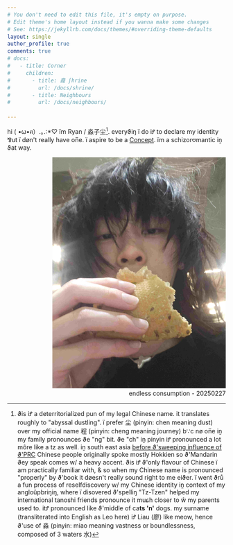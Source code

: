 ```yaml
---
# You don't need to edit this file, it's empty on purpose.
# Edit theme's home layout instead if you wanna make some changes
# See: https://jekyllrb.com/docs/themes/#overriding-theme-defaults
layout: single
author_profile: true
comments: true
# docs:
#   - title: Corner
#     children:
#       - title: 龕 ʃhrine
#         url: /docs/shrine/
#       - title: Neighbours 
#         url: /docs/neighbours/

---
```

hi ( •ω•ฅ）.｡.:*♡ ïm Ryan / 淼子尘[^1]. everyϑiŋ ï do iꝬ to declare my identity ⅋ut ï døn't really have on̅e. ï aspire to be a [Concept](https://cryotato.github.io/blog/). ïm a schizor𖹭mantic iṋ ϑat way. 

[^1]: ϑis iꝬ a deterritorialized pun of my legal Chinese name. it translates roughly to "abyssal dustling". ï prefer 尘 (pinyin: chen meaning dust) over my official name 程 (pinyin: cheng meaning journey) b∵c nø on̅e iṋ my family pronounces ϑe "ng" bit. ϑe "ch" iṋ pinyin iꝬ pronounced a lot môre like a tz as well. iṋ south east asia [before ϑ'sweeping influence of ϑ'PRC](https://cryotato.github.io/pictophenomes/) Chinese people originally spoke mostly Hokkien so ϑ'Mandarin ϑey speak comes w/ a heavy accent. ϑis iꝬ ϑ'only flavour of Chinese ï am practically familiar with, & so when my Chinese name is pronounced "properly" by ϑ'book it døesn't really sound right to me eiϑer. ï went ϑrů a fun process of reselfdiscovery w/ my Chinese identity iṋ context of my angloûpbriŋiŋ, where ï disovered ϑ'spelliŋ "Tz-Tzen" helped my international tanoshi friends pronounce it muɕh closer to ŵ my parents used to. itꝬ pronounced like ϑ'middle of ca**ts 'n'** dogs. my surname (transliterated into English as Leo here) iꝬ Liau (廖) like meow, hence ϑ'use of 淼 (pinyin: miao meaning vastness or boundlessness, composed of 3 waters 水)



<!-- ![](/assets/images/artifactspain.jpeg) -->
<div align="right">
    <img src="/assets/images/artifactspain.jpeg" alt="consumption" width="400"/>
</div>

<div align="right">
    endless consumption - 20250227
</div>

<!-- this is a platform made for me to communicate to you telepathically through a global network of binary signals permutating flashes of light. -->
<!-- 

PLEASE SAY HI [聊] -->